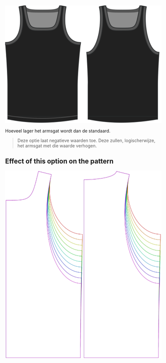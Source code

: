 ![De diepte van het armsgat bij Aaron](./armholedrop.svg)

Hoeveel lager het armsgat wordt dan de standaard.

> Deze optie laat negatieve waarden toe. Deze zullen, logischerwijze, het armsgat met die waarde verhogen.


## Effect of this option on the pattern
![This image shows the effect of this option by superimposing several variants that have a different value for this option](aaron_armholedrop_sample.svg "Effect of this option on the pattern")